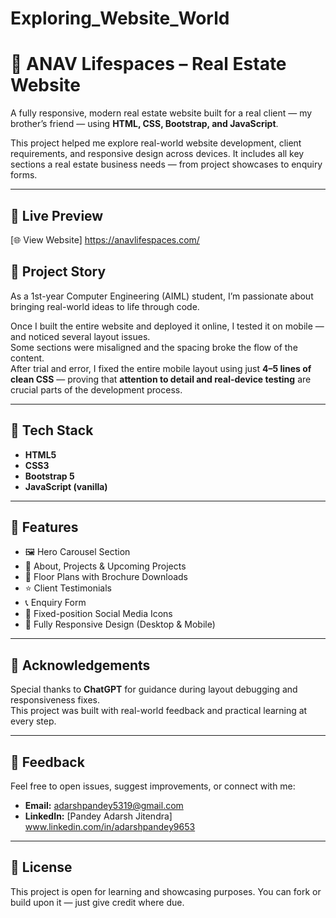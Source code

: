 # Exploring_Website_World
# 🏡 ANAV Lifespaces – Real Estate Website

A fully responsive, modern real estate website built for a real client — my brother’s friend — using **HTML, CSS, Bootstrap, and JavaScript**.

This project helped me explore real-world website development, client requirements, and responsive design across devices. It includes all key sections a real estate business needs — from project showcases to enquiry forms.

---

## 🚀 Live Preview

[🌐 View Website] https://anavlifespaces.com/ 

## 📖 Project Story

As a 1st-year Computer Engineering (AIML) student, I’m passionate about bringing real-world ideas to life through code.

Once I built the entire website and deployed it online, I tested it on mobile — and noticed several layout issues.  
Some sections were misaligned and the spacing broke the flow of the content.  
After trial and error, I fixed the entire mobile layout using just **4–5 lines of clean CSS** — proving that **attention to detail and real-device testing** are crucial parts of the development process.

---

## 🧰 Tech Stack

- **HTML5**
- **CSS3**
- **Bootstrap 5**
- **JavaScript (vanilla)**

---

## 🎯 Features

- 🖼️ Hero Carousel Section  
- 🏢 About, Projects & Upcoming Projects  
- 📄 Floor Plans with Brochure Downloads  
- ⭐ Client Testimonials  
- 📞 Enquiry Form  
- 📱 Fixed-position Social Media Icons  
- 📲 Fully Responsive Design (Desktop & Mobile)

---

## 🙏 Acknowledgements

Special thanks to **ChatGPT** for guidance during layout debugging and responsiveness fixes.  
This project was built with real-world feedback and practical learning at every step.

---

## 📩 Feedback

Feel free to open issues, suggest improvements, or connect with me:

- **Email:** adarshpandey5319@gmail.com  
- **LinkedIn:** [Pandey Adarsh Jitendra] www.linkedin.com/in/adarshpandey9653

---

## 📁 License

This project is open for learning and showcasing purposes. You can fork or build upon it — just give credit where due.

